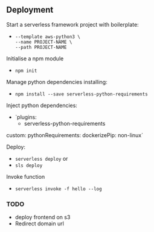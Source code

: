 ## Deployment
Start a serverless framework project with boilerplate:

- ```serverless create \
  --template aws-python3 \
  --name PROJECT-NAME \
  --path PROJECT-NAME

Initialise a npm module

- `npm init`

Manage python dependencies installing:

- `npm install --save serverless-python-requirements`

Inject python dependencies:

- `plugins:
  - serverless-python-requirements

custom:
  pythonRequirements:
    dockerizePip: non-linux`

Deploy:

- `serverless deploy` or
- `sls deploy`

Invoke function

- `serverless invoke -f hello --log`


### TODO

- deploy frontend on s3
- Redirect domain url